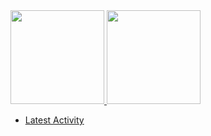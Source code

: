 <a href="https://github.com/anuraghazra/github-readme-stats">
  <img height="150px" src="https://github-readme-stats-komura-c.vercel.app/api?username=komura-c&show_icons=true&count_private=true&cache_seconds=86400" />
</a>
<a href="https://github.com/anuraghazra/github-readme-stats">
  <img height="150px" src="https://github-readme-stats-komura-c.vercel.app/api/top-langs/?username=komura-c&layout=compact&cache_seconds=86400" />
</a>

- [Latest Activity](https://github.com/pulls?q=is%3Apr+author%3Akomura-c+sort%3Acreated-desc+-org%3Akomura-c+is%3Apublic)
